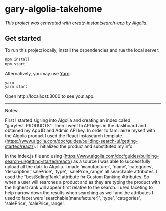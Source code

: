 # gary-algolia-takehome

_This project was generated with [create-instantsearch-app](https://github.com/algolia/create-instantsearch-app) by [Algolia](https://algolia.com)._

## Get started

To run this project locally, install the dependencies and run the local server:

```sh
npm install
npm start
```

Alternatively, you may use [Yarn](https://http://yarnpkg.com/):

```sh
yarn
yarn start
```

Open http://localhost:3000 to see your app.

________________________________________________________________

Notes:

First I started signing into Algolia and creating an index called “garytest_PRODUCTS”. Then I went to API keys in the dashboard and obtained my App ID and Admin API key.  In order to familiarize myself with the Algolia product I used the React Instasearch template. (https://www.algolia.com/doc/guides/building-search-ui/getting-started/react/). I initialized the product and substituted my info.

In the index.js file and using (https://www.algolia.com/doc/guides/building-search-ui/getting-started/react/) as a source I was able to successfully upload all the data to Algolia. I made 'manufacturer', 'name', 'categories', 'description','salePrice', 'type', 'salePrice_range' all searchable attributes. I used the “bestSellingRank” attribute for Custom Ranking Attributes. So when a user will searches a product and as they are typing the product with the highest rank will appear first relative to the search. I used faceting to help narrow down the results when searching as well and the attributes I used to facet were   'searchable(manufacturer)',  'type',  'categories',  'salePrice', 'salePrice_range'.
